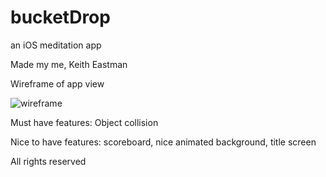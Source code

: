 # bucketDrop
an iOS meditation app

Made my me, Keith Eastman


Wireframe of app view

![wireframe](https://i.imgur.com/ODxrtow.png)

Must have features:
Object collision

Nice to have features:
scoreboard,
nice animated background,
title screen

All rights reserved
